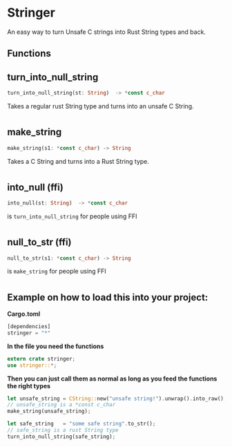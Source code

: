 # Stringer

An easy way to turn Unsafe C strings into Rust String types and back.

## Functions

## turn_into_null_string
 ```rust
 turn_into_null_string(st: String)  -> *const c_char
 ```
 Takes a regular rust String type and turns into an unsafe C String.
# 
## make_string
 ```rust
 make_string(s1: *const c_char) -> String
 ```
 Takes a C String and turns into a Rust String type.
# 
## into_null (ffi)
 ```rust
 into_null(st: String)  -> *const c_char
 ```
 is `turn_into_null_string` for people using FFI
# 
## null_to_str (ffi) 
 ```rust
 null_to_str(s1: *const c_char) -> String
 ```
 is `make_string` for people using FFI
# 
## Example on how to load this into your project:

**Cargo.toml**

```rust
[dependencies]
stringer = "*"
```

**In the file you need the functions**

 ```rust
extern crate stringer;
use stringer::*;
 ```

 **Then you can just call them as normal as long as you feed the functions the right types**

 ```rust
let unsafe_string = CString::new("unsafe string!").unwrap().into_raw();
// unsafe_string is a *const c_char
make_string(unsafe_string);

let safe_string   = "some safe string".to_str();
// safe_string is a rust String type 
turn_into_null_string(safe_string);
 ```